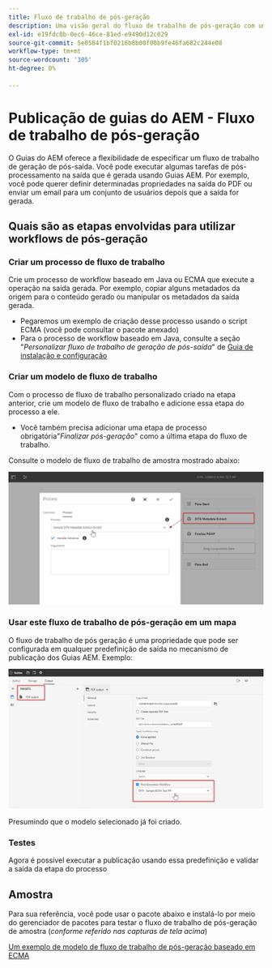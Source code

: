 ```yaml
---
title: Fluxo de trabalho de pós-geração
description: Uma visão geral do fluxo de trabalho de pós-geração com um exemplo
exl-id: e19fdc0b-0ec6-46ce-81ed-e9490d12c029
source-git-commit: 5e0584f1bf0216b8b00f00b9fe46fa682c244e08
workflow-type: tm+mt
source-wordcount: '305'
ht-degree: 0%

---
```


# Publicação de guias do AEM - Fluxo de trabalho de pós-geração

O Guias do AEM oferece a flexibilidade de especificar um fluxo de trabalho de geração de pós-saída. Você pode executar algumas tarefas de pós-processamento na saída que é gerada usando Guias AEM.
Por exemplo, você pode querer definir determinadas propriedades na saída do PDF ou enviar um email para um conjunto de usuários depois que a saída for gerada.


## Quais são as etapas envolvidas para utilizar workflows de pós-geração

### Criar um processo de fluxo de trabalho

Crie um processo de workflow baseado em Java ou ECMA que execute a operação na saída gerada. Por exemplo, copiar alguns metadados da origem para o conteúdo gerado ou manipular os metadados da saída gerada.

- Pegaremos um exemplo de criação desse processo usando o script ECMA (você pode consultar o pacote anexado)
- Para o processo de workflow baseado em Java, consulte a seção &quot;*Personalizar fluxo de trabalho de geração de pós-saída*&quot; de [Guia de instalação e configuração](/help/product-guide/install-guide/customize-workflows.md#id17A6GI004Y4)


### Criar um modelo de fluxo de trabalho

Com o processo de fluxo de trabalho personalizado criado na etapa anterior, crie um modelo de fluxo de trabalho e adicione essa etapa do processo a ele.

- Você também precisa adicionar uma etapa de processo obrigatória&quot;*Finalizar pós-geração*&quot; como a última etapa do fluxo de trabalho.

Consulte o modelo de fluxo de trabalho de amostra mostrado abaixo:

![Modelo de fluxo de trabalho de pós-geração](../assets/workflows/pgwf-workflow-model.png)


### Usar este fluxo de trabalho de pós-geração em um mapa

O fluxo de trabalho de pós geração é uma propriedade que pode ser configurada em qualquer predefinição de saída no mecanismo de publicação dos Guias AEM. Exemplo:

![Fluxo de trabalho de pós geração na predefinição de saída](../assets/workflows/pgwf-preset-settings.png)


Presumindo que o modelo selecionado já foi criado.


### Testes

Agora é possível executar a publicação usando essa predefinição e validar a saída da etapa do processo


## Amostra

Para sua referência, você pode usar o pacote abaixo e instalá-lo por meio do gerenciador de pacotes para testar o fluxo de trabalho de pós-geração de amostra (*conforme referido nas capturas de tela acima*)

[Um exemplo de modelo de fluxo de trabalho de pós-geração baseado em ECMA](../assets/workflows/sample-pgwf-ecma-test-wfmetadata.zip)
